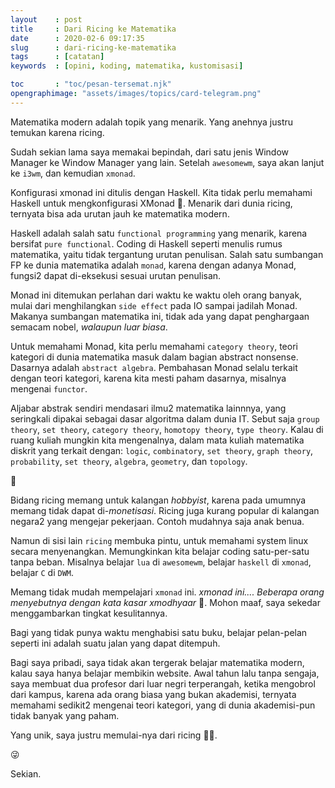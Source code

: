 ```yaml
---
layout    : post
title     : Dari Ricing ke Matematika
date      : 2020-02-6 09:17:35
slug      : dari-ricing-ke-matematika
tags      : [catatan]
keywords  : [opini, koding, matematika, kustomisasi]

toc       : "toc/pesan-tersemat.njk"
opengraphimage: "assets/images/topics/card-telegram.png"
---
```


Matematika modern adalah topik yang menarik.
Yang anehnya justru temukan karena ricing.

<!-- more -->

[//]: <> ( -- -- -- links below -- -- -- )

Sudah sekian lama saya memakai bepindah,
dari satu jenis Window Manager ke Window Manager yang lain.
Setelah `awesomewm`, saya akan lanjut ke `i3wm`, dan kemudian `xmonad`.

Konfigurasi xmonad ini ditulis dengan Haskell.
Kita tidak perlu memahami Haskell untuk mengkonfigurasi XMonad 🙂.
Menarik dari dunia ricing, ternyata bisa ada urutan jauh ke matematika modern.

Haskell adalah salah satu `functional programming` yang menarik,
karena bersifat `pure functional`.
Coding di Haskell seperti menulis rumus matematika,
yaitu tidak tergantung urutan penulisan.
Salah satu sumbangan FP ke dunia matematika adalah `monad`,
karena dengan adanya Monad,
fungsi2 dapat di-eksekusi sesuai urutan penulisan.

Monad ini ditemukan perlahan dari waktu ke waktu oleh orang banyak,
mulai dari menghilangkan `side effect` pada IO sampai jadilah Monad.
Makanya sumbangan matematika ini,
tidak ada yang dapat penghargaan semacam nobel,
_walaupun luar biasa_.

Untuk memahami Monad,
kita perlu memahami `category theory`,
teori kategori di dunia matematika masuk dalam bagian abstract nonsense.
Dasarnya adalah `abstract algebra`.
Pembahasan Monad selalu terkait dengan teori kategori,
karena kita mesti paham dasarnya,
misalnya mengenai `functor`.

Aljabar abstrak sendiri mendasari ilmu2 matematika lainnnya,
yang seringkali dipakai sebagai dasar algoritma dalam dunia IT.
Sebut saja `group theory`, `set theory`, `category theory`,
`homotopy theory`, `type theory`.
Kalau di ruang kuliah mungkin kita mengenalnya,
dalam mata kuliah matematika diskrit yang terkait dengan:
`logic`, `combinatory`, `set theory`, `graph theory`, `probability`,
`set theory`, `algebra`, `geometry`, dan `topology`.

🤔

Bidang ricing memang untuk kalangan _hobbyist_,
karena pada umumnya memang tidak dapat di-_monetisasi_.
Ricing juga kurang popular di kalangan negara2 yang mengejar pekerjaan.
Contoh mudahnya saja anak benua.

Namun di sisi lain `ricing` membuka pintu,
untuk memahami system linux secara menyenangkan.
Memungkinkan kita belajar coding satu-per-satu tanpa beban.
Misalnya belajar `lua` di `awesomewm`,
belajar `haskell` di `xmonad`,
belajar `C` di `DWM`.

Memang tidak mudah mempelajari `xmonad` ini.
_xmonad ini.... Beberapa orang menyebutnya dengan kata kasar xmodhyaar_ 🙈.
Mohon maaf, saya sekedar menggambarkan tingkat kesulitannya.

Bagi yang tidak punya waktu menghabisi satu buku,
belajar pelan-pelan seperti ini adalah suatu jalan yang dapat ditempuh.

Bagi saya pribadi,
saya tidak akan tergerak belajar matematika modern,
kalau saya hanya belajar membikin website.
Awal tahun lalu tanpa sengaja,
saya membuat dua profesor dari luar negri terperangah,
ketika mengobrol dari kampus,
karena ada orang biasa yang bukan akademisi,
ternyata memahami sedikit2 mengenai teori kategori,
yang di dunia akademisi-pun tidak banyak yang paham.

Yang unik, saya justru memulai-nya dari ricing 🤟🏽.

😜

Sekian.

